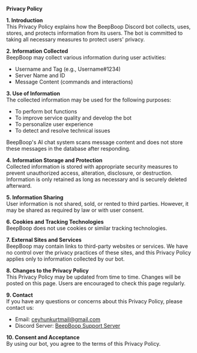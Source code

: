 **Privacy Policy**

**1. Introduction**  
This Privacy Policy explains how the BeepBoop Discord bot collects, uses, stores, and protects information from its users. The bot is committed to taking all necessary measures to protect users' privacy.

**2. Information Collected**  
BeepBoop may collect various information during user activities:  
- Username and Tag (e.g., Username#1234)  
- Server Name and ID  
- Message Content (commands and interactions)

**3. Use of Information**  
The collected information may be used for the following purposes:  
- To perform bot functions  
- To improve service quality and develop the bot  
- To personalize user experience  
- To detect and resolve technical issues  

BeepBoop's AI chat system scans message content and does not store these messages in the database after responding.

**4. Information Storage and Protection**  
Collected information is stored with appropriate security measures to prevent unauthorized access, alteration, disclosure, or destruction. Information is only retained as long as necessary and is securely deleted afterward.

**5. Information Sharing**  
User information is not shared, sold, or rented to third parties. However, it may be shared as required by law or with user consent.

**6. Cookies and Tracking Technologies**  
BeepBoop does not use cookies or similar tracking technologies.

**7. External Sites and Services**  
BeepBoop may contain links to third-party websites or services. We have no control over the privacy practices of these sites, and this Privacy Policy applies only to information collected by our bot.

**8. Changes to the Privacy Policy**  
This Privacy Policy may be updated from time to time. Changes will be posted on this page. Users are encouraged to check this page regularly.

**9. Contact**  
If you have any questions or concerns about this Privacy Policy, please contact us:  
- Email: ceyhunkurtmail@gmail.com  
- Discord Server: [BeepBoop Support Server](https://discord.com/invite/5uzFN2uMVc)

**10. Consent and Acceptance**  
By using our bot, you agree to the terms of this Privacy Policy.
